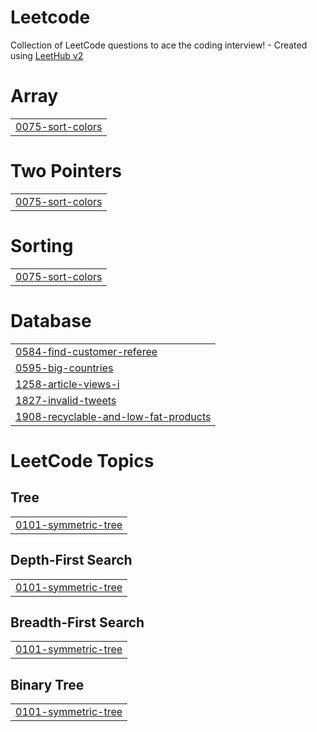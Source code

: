 # Leetcode
Collection of LeetCode questions to ace the coding interview! - Created using [LeetHub v2](https://github.com/arunbhardwaj/LeetHub-2.0)


# Array
|  |
| ------- |
| [0075-sort-colors](https://github.com/kms1601/Leetcode/tree/master/0075-sort-colors) |
# Two Pointers
|  |
| ------- |
| [0075-sort-colors](https://github.com/kms1601/Leetcode/tree/master/0075-sort-colors) |
# Sorting
|  |
| ------- |
| [0075-sort-colors](https://github.com/kms1601/Leetcode/tree/master/0075-sort-colors) |
# Database
|  |
| ------- |
| [0584-find-customer-referee](https://github.com/kms1601/Leetcode/tree/master/0584-find-customer-referee) |
| [0595-big-countries](https://github.com/kms1601/Leetcode/tree/master/0595-big-countries) |
| [1258-article-views-i](https://github.com/kms1601/Leetcode/tree/master/1258-article-views-i) |
| [1827-invalid-tweets](https://github.com/kms1601/Leetcode/tree/master/1827-invalid-tweets) |
| [1908-recyclable-and-low-fat-products](https://github.com/kms1601/Leetcode/tree/master/1908-recyclable-and-low-fat-products) |
<!---LeetCode Topics Start-->
# LeetCode Topics
## Tree
|  |
| ------- |
| [0101-symmetric-tree](https://github.com/kms1601/Leetcode/tree/master/0101-symmetric-tree) |
## Depth-First Search
|  |
| ------- |
| [0101-symmetric-tree](https://github.com/kms1601/Leetcode/tree/master/0101-symmetric-tree) |
## Breadth-First Search
|  |
| ------- |
| [0101-symmetric-tree](https://github.com/kms1601/Leetcode/tree/master/0101-symmetric-tree) |
## Binary Tree
|  |
| ------- |
| [0101-symmetric-tree](https://github.com/kms1601/Leetcode/tree/master/0101-symmetric-tree) |
<!---LeetCode Topics End-->